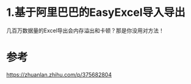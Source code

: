 # 1.基于阿里巴巴的EasyExcel导入导出

几百万数据量的Excel导出会内存溢出和卡顿？那是你没用对方法！


# 参考
https://zhuanlan.zhihu.com/p/375682804